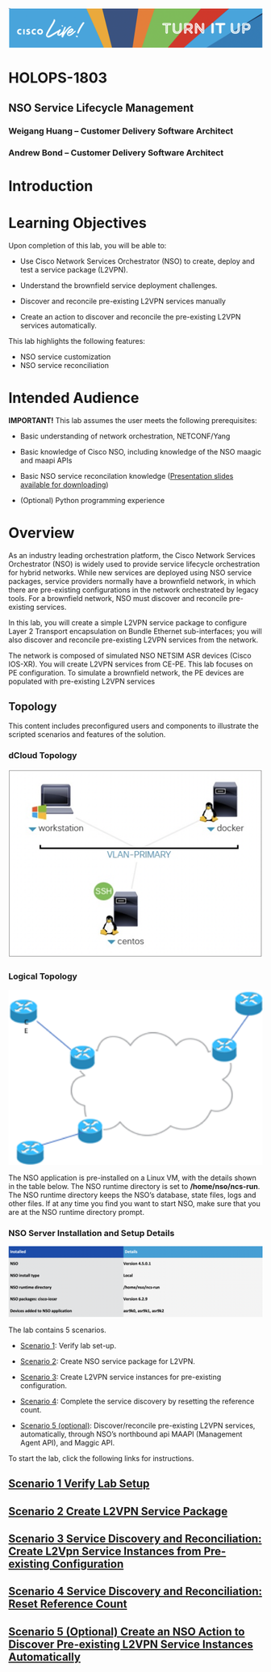 ![](./media/media/image2.png)

# HOLOPS-1803

## NSO Service Lifecycle Management

### Weigang Huang – Customer Delivery Software Architect

### Andrew Bond – Customer Delivery Software Architect




Introduction
============

Learning Objectives
===================

Upon completion of this lab, you will be able to:

-   Use Cisco Network Services Orchestrator (NSO) to create, deploy and
    test a service package (L2VPN).

-   Understand the brownfield service deployment challenges.

-   Discover and reconcile pre-existing L2VPN services manually

-   Create an action to discover and reconcile the pre-existing L2VPN
    services automatically.
    
This lab highlights the following features:

-   NSO service customization
-   NSO service reconciliation
  


Intended Audience
=============

**IMPORTANT!** This lab assumes the user meets the following prerequisites:

-   Basic understanding of network orchestration, NETCONF/Yang

-   Basic knowledge of Cisco NSO, including knowledge of the NSO maagic and maapi APIs

-	Basic NSO service reconcilation knowledge ([Presentation slides available for downloading](https://github.com/weiganghuang/holops-1803/blob/master/BRKNMS-2805.pptx))
- (Optional) Python programming experience

Overview
========

As an industry leading orchestration platform, the Cisco Network Services Orchestrator (NSO) is widely used to provide service lifecycle orchestration for hybrid networks. While new services are deployed using NSO service packages, service providers normally have a brownfield network, in which there are pre-existing configurations in the network orchestrated by legacy tools. For a brownfield network, NSO must discover and reconcile pre-existing services.

In this lab, you will create a simple L2VPN service package to configure Layer 2 Transport encapsulation on Bundle Ethernet sub-interfaces; you will also discover and reconcile pre-existing L2VPN services from the network.

The network is composed of simulated NSO NETSIM ASR devices (Cisco IOS-XR). You will create L2VPN services from CE-PE. This lab focuses on PE configuration. To simulate a brownfield network, the PE devices are populated with pre-existing L2VPN services

## Topology

This content includes preconfigured users and components to illustrate the scripted scenarios and features of the solution.

### dCloud Topology

![](./media/media/dcloud.png)

### Logical Topology

![](./media/media/topology.png)

The NSO application is pre-installed on a Linux VM, with the details shown in the table below. The NSO runtime directory is set to **/home/nso/ncs-run**. The NSO runtime directory keeps the NSO’s database, state files, logs and other files. If at any time you find you want to start NSO, make sure that you are at the NSO runtime directory prompt.



### NSO Server Installation and Setup Details

![](./media/media/nso.png)

The lab contains 5 scenarios.

-   [Scenario 1](https://github.com/weiganghuang/HOLOPS-1803/blob/master/task0.md): Verify lab set-up.

-   [Scenario 2](https://github.com/weiganghuang/HOLOPS-1803/blob/master/task1.md): Create NSO service package for L2VPN.
    
- [Scenario 3](https://github.com/weiganghuang/HOLOPS-1803/blob/master/task2.md): Create L2VPN service instances for
    pre-existing configuration. 
    
- [Scenario 4](https://github.com/weiganghuang/HOLOPS-1803/blob/master/task3.md): Complete the service
    discovery by resetting the reference count.

-   [Scenario 5 (optional)](https://github.com/weiganghuang/HOLOPS-1803/blob/master/task4.md): Discover/reconcile pre-existing L2VPN services,
    automatically, through NSO’s northbound api MAAPI (Management Agent
    API), and Maggic API.


To start the lab, click the following links for instructions.

 [Scenario 1 Verify Lab Setup](https://github.com/weiganghuang/HOLOPS-1803/blob/master/task0.md)
-----------------------------------
 [Scenario 2 Create L2VPN Service Package](https://github.com/weiganghuang/HOLOPS-1803/blob/master/task1.md)
-------------------------------------

[Scenario 3 Service Discovery and Reconciliation: Create L2Vpn Service Instances from Pre-existing Configuration](https://github.com/weiganghuang/HOLOPS-1803/blob/master/task2.md)
--------------------------------------------------

[Scenario 4 Service Discovery and Reconciliation: Reset Reference Count](https://github.com/weiganghuang/HOLOPS-1803/blob/master/task3.md)
-----------------------------

[Scenario 5 (Optional) Create an NSO Action to Discover Pre-existing L2VPN Service Instances Automatically](https://github.com/weiganghuang/HOLOPS-1803/blob/master/task4.md)
------------------------------
